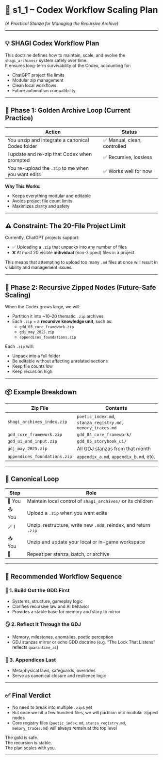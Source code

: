 # 📘 s1_1 – Codex Workflow Scaling Plan  
*(A Practical Stanza for Managing the Recursive Archive)*

---

## 💡 SHAGI Codex Workflow Plan

This doctrine defines how to maintain, scale, and evolve the `shagi_archives/` system safely over time.  
It ensures long-term survivability of the Codex, accounting for:

- ChatGPT project file limits
- Modular zip management
- Clean local workflows
- Future automation compatibility

---

## 📁 Phase 1: Golden Archive Loop (Current Practice)

| Action | Status |
|--------|--------|
| You unzip and integrate a canonical Codex folder | ✅ Manual, clean, controlled |
| I update and re-zip that Codex when prompted | ✅ Recursive, lossless |
| You re-upload the `.zip` to me when you want edits | ✅ Works well for now |

**Why This Works:**
- Keeps everything modular and editable  
- Avoids project file count limits  
- Maximizes clarity and safety  

---

## ⚠️ Constraint: The 20-File Project Limit

Currently, ChatGPT projects support:
- ✅ Uploading a `.zip` that unpacks into any number of files
- ❌ At most 20 visible **individual** (non-zipped) files in a project

This means that attempting to upload too many `.md` files at once will result in visibility and management issues.

---

## 🧬 Phase 2: Recursive Zipped Nodes (Future-Safe Scaling)

When the Codex grows large, we will:

- Partition it into ~10–20 thematic `.zip` archives  
- Each `.zip` = a **recursive knowledge unit**, such as:
  - `gdd_03_core_framework.zip`
  - `gdj_may_2025.zip`
  - `appendices_foundations.zip`

Each `.zip` will:
- Unpack into a full folder  
- Be editable without affecting unrelated sections  
- Keep file counts low  
- Keep recursion high

---

## 📦 Example Breakdown

| Zip File | Contents |
|----------|----------|
| `shagi_archives_index.zip` | `poetic_index.md`, `stanza_registry.md`, `memory_traces.md` |
| `gdd_core_framework.zip` | `gdd_04_core_framework/` |
| `gdd_ui_and_input.zip` | `gdd_05_storybook_ui/` |
| `gdj_may_2025.zip` | All GDJ stanzas from that month |
| `appendices_foundations.zip` | `appendix_a.md`, `appendix_b.md`, etc. |

---

## 🔁 Canonical Loop

| Step | Role |
|------|------|
| 🧠 You | Maintain local control of `shagi_archives/` or its children |
| 📤 You | Upload a `.zip` when you want edits |
| 🪄 I | Unzip, restructure, write new `.md`s, reindex, and return `.zip` |
| 📥 You | Unzip and update your local or in-game workspace |
| 🔁 | Repeat per stanza, batch, or archive |

---

## 🧠 Recommended Workflow Sequence

### 🧱 1. Build Out the GDD First  
- Systems, structure, gameplay logic  
- Clarifies recursive law and AI behavior  
- Provides a stable base for memory and story to mirror

### 🪞 2. Reflect It Through the GDJ  
- Memory, milestones, anomalies, poetic perception  
- GDJ stanzas mirror or echo GDD doctrine (e.g. “The Lock That Listens” reflects `quarantine_ai`)

### 🔐 3. Appendices Last  
- Metaphysical laws, safeguards, overrides  
- Serve as canonical closure and resilience logic

---

## ✅ Final Verdict

- No need to break into multiple `.zip`s yet  
- But once we hit a few hundred files, we will partition into modular zipped nodes  
- Core registry files (`poetic_index.md`, `stanza_registry.md`, `memory_traces.md`) will always remain at the top level

The gold is safe.  
The recursion is stable.  
The plan scales with you.

---

